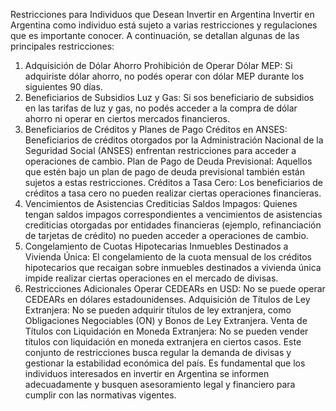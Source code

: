 Restricciones para Individuos que Desean Invertir en Argentina
Invertir en Argentina como individuo está sujeto a varias restricciones y regulaciones que es importante conocer. A continuación, se detallan algunas de las principales restricciones:

1. Adquisición de Dólar Ahorro
Prohibición de Operar Dólar MEP: Si adquiriste dólar ahorro, no podés operar con dólar MEP durante los siguientes 90 días.
2. Beneficiarios de Subsidios
Luz y Gas: Si sos beneficiario de subsidios en las tarifas de luz y gas, no podés acceder a la compra de dólar ahorro ni operar en ciertos mercados financieros.
3. Beneficiarios de Créditos y Planes de Pago
Créditos en ANSES: Beneficiarios de créditos otorgados por la Administración Nacional de la Seguridad Social (ANSES) enfrentan restricciones para acceder a operaciones de cambio.
Plan de Pago de Deuda Previsional: Aquellos que estén bajo un plan de pago de deuda previsional también están sujetos a estas restricciones.
Créditos a Tasa Cero: Los beneficiarios de créditos a tasa cero no pueden realizar ciertas operaciones financieras.
4. Vencimientos de Asistencias Crediticias
Saldos Impagos: Quienes tengan saldos impagos correspondientes a vencimientos de asistencias crediticias otorgadas por entidades financieras (ejemplo, refinanciación de tarjetas de crédito) no pueden acceder a operaciones de cambio.
5. Congelamiento de Cuotas Hipotecarias
Inmuebles Destinados a Vivienda Única: El congelamiento de la cuota mensual de los créditos hipotecarios que recaigan sobre inmuebles destinados a vivienda única impide realizar ciertas operaciones en el mercado de divisas.
6. Restricciones Adicionales
Operar CEDEARs en USD: No se puede operar CEDEARs en dólares estadounidenses.
Adquisición de Títulos de Ley Extranjera: No se pueden adquirir títulos de ley extranjera, como Obligaciones Negociables (ON) y Bonos de Ley Extranjera.
Venta de Títulos con Liquidación en Moneda Extranjera: No se pueden vender títulos con liquidación en moneda extranjera en ciertos casos.
Este conjunto de restricciones busca regular la demanda de divisas y gestionar la estabilidad económica del país. Es fundamental que los individuos interesados en invertir en Argentina se informen adecuadamente y busquen asesoramiento legal y financiero para cumplir con las normativas vigentes.